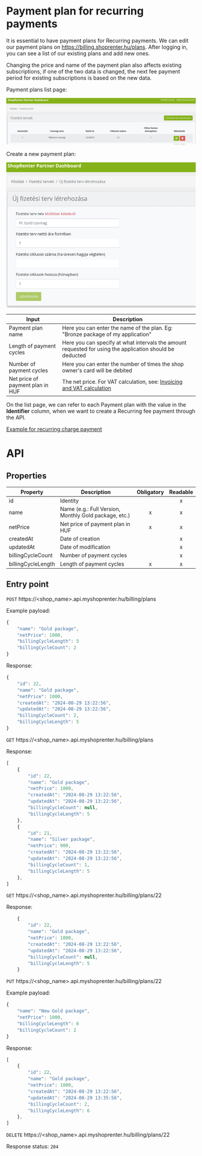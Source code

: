 # Payment plan for recurring payments

It is essential to have payment plans for Recurring payments.
We can edit our payment plans on https://billing.shoprenter.hu/plans.
After logging in, you can see a list of our existing plans and add new ones.

Changing the price and name of the payment plan also affects existing subscriptions,
if one of the two data is changed, the next fee payment period for existing subscriptions is based on the new data.

Payment plans list page:

![Image 1](../image/plan1.jpg)


Create a new payment plan:

![Image 2](../image/plan2.jpg)

| Input                             | Description                                                                                    |
|-----------------------------------|------------------------------------------------------------------------------------------------|
| Payment plan name | Here you can enter the name of the plan. Eg: "Bronze package of my application" |
| Length of payment cycles | Here you can specify at what intervals the amount requested for using the application should be deducted |
| Number of payment cycles | Here you can enter the number of times the shop owner's card will be debited |
| Net price of payment plan in HUF | The net price. For VAT calculation, see: [Invoicing and VAT calculation](../docs/price_calc.md) |

On the list page, we can refer to each Payment plan with the value in the **Identifier** column,
when we want to create a Recurring fee payment through the API.

[Example for recurring charge payment](../docs/recurring_charge.md)

# API 
## Properties

| Property           | Description                                           | Obligatory | Readable |
|--------------------|-------------------------------------------------------|:----------:|:--------:|
| id                 | Identity                                              |            |    x     |
| name               | Name (e.g.: Full Version, Monthly Gold package, etc.) |     x      |    x     |
| netPrice           | Net price of payment plan in HUF                      |     x      |    x     |
| createdAt          | Date of creation                                      |            |    x     |
| updatedAt          | Date of modification                                  |            |    x     |
| billingCycleCount  | Number of payment cycles                              |            |    x     |
| billingCycleLength | Length of payment cycles	                             |     x      |    x     |


## Entry point

`POST` https://<shop_name>.api.myshoprenter.hu/billing/plans

Example payload:

```javascript
{
    "name": "Gold package",
    "netPrice": 1000,
    "billingCycleLength": 5
    "billingCycleCount": 2
}
```

Response:

```javascript
{
    "id": 22,
    "name": "Gold package",
    "netPrice": 1000,
    "createdAt": "2024-08-29 13:22:56",
    "updatedAt": "2024-08-29 13:22:56",
    "billingCycleCount": 2,
    "billingCycleLength": 5
}
```


`GET` https://<shop_name>.api.myshoprenter.hu/billing/plans

Response:

```javascript
[
    {
        "id": 22,
        "name": "Gold package",
        "netPrice": 1000,
        "createdAt": "2024-08-29 13:22:56",
        "updatedAt": "2024-08-29 13:22:56",
        "billingCycleCount": null,
        "billingCycleLength": 5
    },
    {
        "id": 21,
        "name": "Silver package",
        "netPrice": 900,
        "createdAt": "2024-08-29 13:22:56",
        "updatedAt": "2024-08-29 13:22:56",
        "billingCycleCount": 1,
        "billingCycleLength": 5
    },
]
```

`GET` https://<shop_name>.api.myshoprenter.hu/billing/plans/22

Response:

```javascript
    {
        "id": 22,
        "name": "Gold package",
        "netPrice": 1000,
        "createdAt": "2024-08-29 13:22:56",
        "updatedAt": "2024-08-29 13:22:56",
        "billingCycleCount": null,
        "billingCycleLength": 5
    }
```


`PUT` https://<shop_name>.api.myshoprenter.hu/billing/plans/22

Example payload:
```javascript
{
    "name": "New Gold package",
    "netPrice": 1000,
    "billingCycleLength": 6
    "billingCycleCount": 2
}
```

Response:

```javascript
[
    {
        "id": 22,
        "name": "Gold package",
        "netPrice": 1000,
        "createdAt": "2024-08-29 13:22:56",
        "updatedAt": "2024-08-29 13:35:56",
        "billingCycleCount": 2,
        "billingCycleLength": 6
    },
]
```

`DELETE` https://<shop_name>.api.myshoprenter.hu/billing/plans/22

Response status: `204`

```javascript

```





